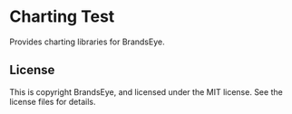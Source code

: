 
<!-- README.md is generated from README.Rmd. Please edit that file -->

# Charting Test

Provides charting libraries for BrandsEye.

## License

This is copyright BrandsEye, and licensed under the MIT license. See the
license files for details.
